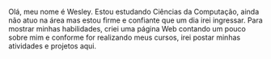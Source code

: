 Olá, meu nome é Wesley.
Estou  estudando Ciências da Computação, ainda não atuo na área mas estou firme e confiante que um dia irei ingressar.
Para  mostrar minhas habilidades, criei uma página Web contando um pouco sobre mim e conforme for realizando meus cursos, irei postar minhas atividades e projetos aqui.

